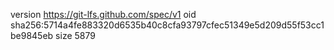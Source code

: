 version https://git-lfs.github.com/spec/v1
oid sha256:5714a4fe883320d6535b40c8cfa93797cfec51349e5d209d55f53cc1be9845eb
size 5879
